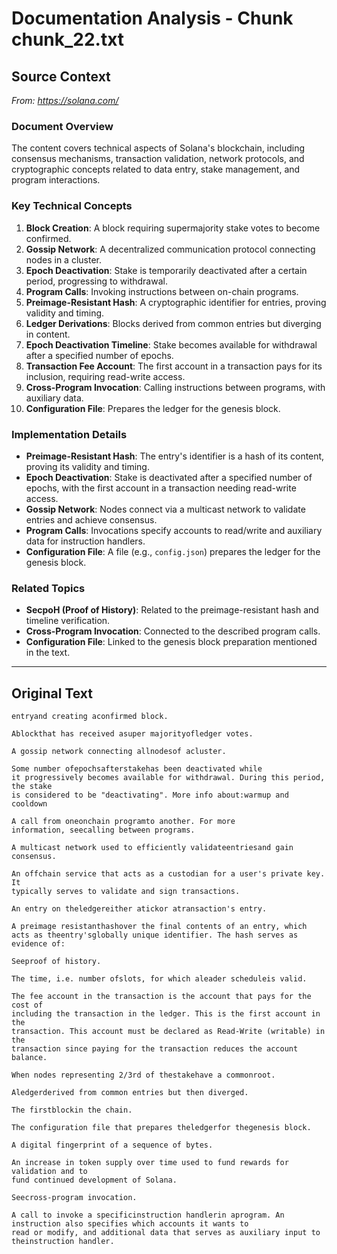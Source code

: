 # Documentation Analysis - Chunk chunk_22.txt

## Source Context
*From: https://solana.com/*

### Document Overview  
The content covers technical aspects of Solana's blockchain, including consensus mechanisms, transaction validation, network protocols, and cryptographic concepts related to data entry, stake management, and program interactions.  

### Key Technical Concepts  
1. **Block Creation**: A block requiring supermajority stake votes to become confirmed.  
2. **Gossip Network**: A decentralized communication protocol connecting nodes in a cluster.  
3. **Epoch Deactivation**: Stake is temporarily deactivated after a certain period, progressing to withdrawal.  
4. **Program Calls**: Invoking instructions between on-chain programs.  
5. **Preimage-Resistant Hash**: A cryptographic identifier for entries, proving validity and timing.  
6. **Ledger Derivations**: Blocks derived from common entries but diverging in content.  
7. **Epoch Deactivation Timeline**: Stake becomes available for withdrawal after a specified number of epochs.  
8. **Transaction Fee Account**: The first account in a transaction pays for its inclusion, requiring read-write access.  
9. **Cross-Program Invocation**: Calling instructions between programs, with auxiliary data.  
10. **Configuration File**: Prepares the ledger for the genesis block.  

### Implementation Details  
- **Preimage-Resistant Hash**: The entry's identifier is a hash of its content, proving its validity and timing.  
- **Epoch Deactivation**: Stake is deactivated after a specified number of epochs, with the first account in a transaction needing read-write access.  
- **Gossip Network**: Nodes connect via a multicast network to validate entries and achieve consensus.  
- **Program Calls**: Invocations specify accounts to read/write and auxiliary data for instruction handlers.  
- **Configuration File**: A file (e.g., `config.json`) prepares the ledger for the genesis block.  

### Related Topics  
- **SecpoH (Proof of History)**: Related to the preimage-resistant hash and timeline verification.  
- **Cross-Program Invocation**: Connected to the described program calls.  
- **Configuration File**: Linked to the genesis block preparation mentioned in the text.

---

## Original Text
```
entryand creating aconfirmed block.

Ablockthat has received asuper majorityofledger votes.

A gossip network connecting allnodesof acluster.

Some number ofepochsafterstakehas been deactivated while
it progressively becomes available for withdrawal. During this period, the stake
is considered to be "deactivating". More info about:warmup and cooldown

A call from oneonchain programto another. For more
information, seecalling between programs.

A multicast network used to efficiently validateentriesand gain
consensus.

An offchain service that acts as a custodian for a user's private key. It
typically serves to validate and sign transactions.

An entry on theledgereither atickor atransaction's entry.

A preimage resistanthashover the final contents of an entry, which
acts as theentry'sglobally unique identifier. The hash serves as
evidence of:

Seeproof of history.

The time, i.e. number ofslots, for which aleader scheduleis valid.

The fee account in the transaction is the account that pays for the cost of
including the transaction in the ledger. This is the first account in the
transaction. This account must be declared as Read-Write (writable) in the
transaction since paying for the transaction reduces the account balance.

When nodes representing 2/3rd of thestakehave a commonroot.

Aledgerderived from common entries but then diverged.

The firstblockin the chain.

The configuration file that prepares theledgerfor thegenesis block.

A digital fingerprint of a sequence of bytes.

An increase in token supply over time used to fund rewards for validation and to
fund continued development of Solana.

Seecross-program invocation.

A call to invoke a specificinstruction handlerin aprogram. An instruction also specifies which accounts it wants to
read or modify, and additional data that serves as auxiliary input to theinstruction handler.
```
